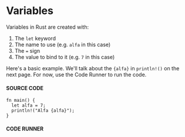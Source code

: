 # Variables

Variables in Rust are created with:

1. The `let` keyword
2. The name to use (e.g. `alfa` in this case)
3. The `=` sign
4. The value to bind to it (e.g. `7` in this case)

Here's a basic example. We'll talk about the `{alfa}`
in `println!()` on the next page. For now, use the
Code Runner to run the code.

#### SOURCE CODE

```rust,noplayground,EXAMPLE1
fn main() {
  let alfa = 7;
  println!("Alfa {alfa}");
}
```

#### CODE RUNNER

```rust,editable,CODE1

```
